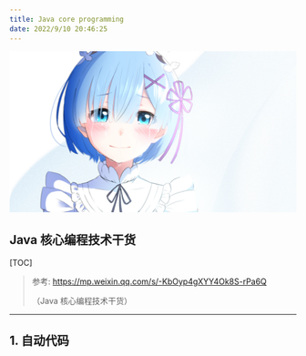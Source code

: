 ```yaml
---
title: Java core programming
date: 2022/9/10 20:46:25
---
```


![img](res/other/异世界蕾姆_0.jpg)

## Java 核心编程技术干货

[TOC]

> 参考: https://mp.weixin.qq.com/s/-KbOyp4gXYY4Ok8S-rPa6Q
>
> （Java 核心编程技术干货）

***

## 1. 自动代码

